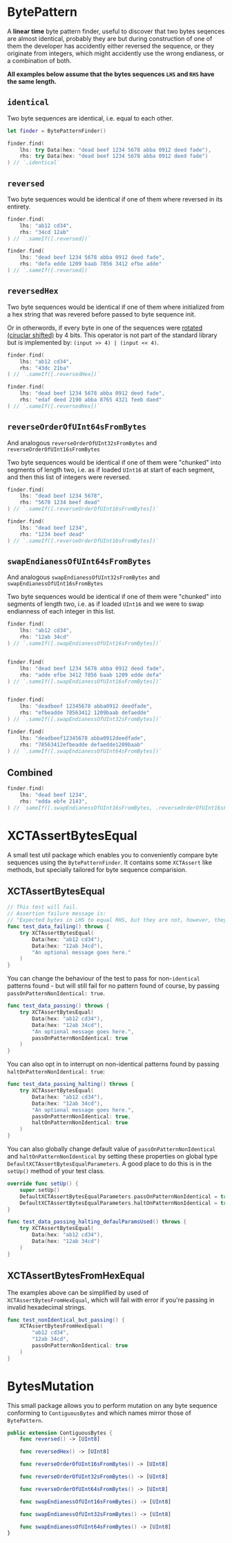 # BytePattern


A **linear time** byte pattern finder, useful to discover that two bytes seqences are almost identical, probably they are but during construction of one of them the developer has accidently either reversed the sequence, or they originate from integers, which might accidently use the wrong endianess, or a combination of both.

**All examples below assume that the bytes sequences `LHS` and `RHS`
have the same length.**

## `identical`
Two byte sequences are identical, i.e. equal to each other.

```swift
let finder = BytePatternFinder()

finder.find(
    lhs: try Data(hex: "dead beef 1234 5678 abba 0912 deed fade"),
    rhs: try Data(hex: "dead beef 1234 5678 abba 0912 deed fade")
) // `.identical`
```

## `reversed`
Two byte sequences would be identical if one of them where reversed in its entirety.

```swift
finder.find(
    lhs: "ab12 cd34",
    rhs: "34cd 12ab"
) // `.sameIf([.reversed])`

finder.find(
    lhs: "dead beef 1234 5678 abba 0912 deed fade",
    rhs: "defa edde 1209 baab 7856 3412 efbe adde"
) // `.sameIf([.reversed])`
```

## `reversedHex`
 Two byte sequences would be identical if one of them where initialized from a hex string that was revered before passed to byte sequence init.
 
 Or in otherwords, if every byte in one of the sequences were [rotated (ciruclar shifted)](https://en.wikipedia.org/wiki/Bitwise_operation#Rotate) by 4 bits. This operator is not part of the standard library but is implemented by: `(input >> 4) | (input << 4)`.

```swift
finder.find(
    lhs: "ab12 cd34",
    rhs: "43dc 21ba"
) // `.sameIf([.reversedHex])`

finder.find(
    lhs: "dead beef 1234 5678 abba 0912 deed fade",
    rhs: "edaf deed 2190 abba 8765 4321 feeb daed"
) // `.sameIf([.reversedHex])`
```

## `reverseOrderOfUInt64sFromBytes`
And analogous `reverseOrderOfUInt32sFromBytes` and `reverseOrderOfUInt16sFromBytes`

Two byte sequences would be identical if one of them were "chunked" into segments of length two, i.e. as if loaded `UInt16` at start of each segment, and then this list of integers were reversed.

```swift
finder.find(
    lhs: "dead beef 1234 5678",
    rhs: "5678 1234 beef dead"
) // `.sameIf([.reverseOrderOfUInt16sFromBytes])`

finder.find(
    lhs: "dead beef 1234",
    rhs: "1234 beef dead"
) // `.sameIf([.reverseOrderOfUInt16sFromBytes])`
```

## `swapEndianessOfUInt64sFromBytes`
And analogous `swapEndianessOfUInt32sFromBytes` and `swapEndianessOfUInt16sFromBytes`

 Two byte sequences would be identical if one of them were "chunked" into segments of length two, i.e. as if loaded `UInt16` and we were to swap endianness of each integer in this list.

```swift
finder.find(
    lhs: "ab12 cd34",
    rhs: "12ab 34cd"
) // `.sameIf([.swapEndianessOfUInt16sFromBytes])`


finder.find(
    lhs: "dead beef 1234 5678 abba 0912 deed fade",
    rhs: "adde efbe 3412 7856 baab 1209 edde defa"
) // `.sameIf([.swapEndianessOfUInt16sFromBytes])`


finder.find(
    lhs: "deadbeef 12345678 abba0912 deedfade",
    rhs: "efbeadde 78563412 1209baab defaedde"
) // `.sameIf([.swapEndianessOfUInt32sFromBytes])`

finder.find(
    lhs: "deadbeef12345678 abba0912deedfade",
    rhs: "78563412efbeadde defaedde1209baab"
) // `.sameIf([.swapEndianessOfUInt64sFromBytes])`
```

## Combined

```swift
finder.find(
    lhs: "dead beef 1234",
    rhs: "edda ebfe 2143",
) // `sameIf([.swapEndianessOfUInt16sFromBytes, .reverseOrderOfUInt16sFromBytes, .reversedHex])`
```

# XCTAssertBytesEqual
A small test util package which enables you to conveniently compare byte sequences using the `BytePatternFinder`. It contains some `XCTAssert` like methods, but specially tailored for byte sequence comparision.


## XCTAssertBytesEqual


```swift
// This test will fail.
// Assertion failure message is:
// "Expected bytes in LHS to equal RHS, but they are not, however, they resemble each other with according to byte pattern: sameIf([swapEndianessOfUInt16sFromBytes])."
func test_data_failing() throws {
    try XCTAssertBytesEqual(
        Data(hex: "ab12 cd34"),
        Data(hex: "12ab 34cd"),
        "An optional message goes here."
    )
}
```

You can change the behaviour of the test to pass for non-`identical` patterns found - but will still fail for no pattern found of course, by passing `passOnPatternNonIdentical: true`.

```swift
func test_data_passing() throws {
    try XCTAssertBytesEqual(
        Data(hex: "ab12 cd34"),
        Data(hex: "12ab 34cd"),
        "An optional message goes here.",
        passOnPatternNonIdentical: true
    )
}
```

You can also opt in to interrupt on non-identical patterns found by passing `haltOnPatternNonIdentical: true`:

```swift
func test_data_passing_halting() throws {
    try XCTAssertBytesEqual(
        Data(hex: "ab12 cd34"),
        Data(hex: "12ab 34cd"),
        "An optional message goes here.",
        passOnPatternNonIdentical: true,
        haltOnPatternNonIdentical: true
    )
}
```

You can also globally change default value of `passOnPatternNonIdentical` and `haltOnPatternNonIdentical` by setting these properties on global type `DefaultXCTAssertBytesEqualParameters`. A good place to do this is in the `setUp()` method of your test class.


```swift
override func setUp() {
    super.setUp()
    DefaultXCTAssertBytesEqualParameters.passOnPatternNonIdentical = true
    DefaultXCTAssertBytesEqualParameters.haltOnPatternNonIdentical = true
}

func test_data_passing_halting_defaulParamsUsed() throws {
    try XCTAssertBytesEqual(
        Data(hex: "ab12 cd34"),
        Data(hex: "12ab 34cd")
    )
}
```


## XCTAssertBytesFromHexEqual

The examples above can be simplified by used of `XCTAssertBytesFromHexEqual`, which will fail with error if you're passing in invalid hexadecimal strings.


```swift
func test_nonIdentical_but_passing() {
    XCTAssertBytesFromHexEqual(
        "ab12 cd34",
        "12ab 34cd",
        passOnPatternNonIdentical: true
    )
}
```

# BytesMutation

This small package allows you to perform mutation on any byte sequence conforming to `ContiguousBytes` and which names mirror those of `BytePattern`.

```swift
public extension ContiguousBytes {
    func reversed() -> [UInt8]

    func reversedHex() -> [UInt8]

    func reverseOrderOfUInt16sFromBytes() -> [UInt8]

    func reverseOrderOfUInt32sFromBytes() -> [UInt8]

    func reverseOrderOfUInt64sFromBytes() -> [UInt8]

    func swapEndianessOfUInt16sFromBytes() -> [UInt8]

    func swapEndianessOfUInt32sFromBytes() -> [UInt8]

    func swapEndianessOfUInt64sFromBytes() -> [UInt8]
}
```
